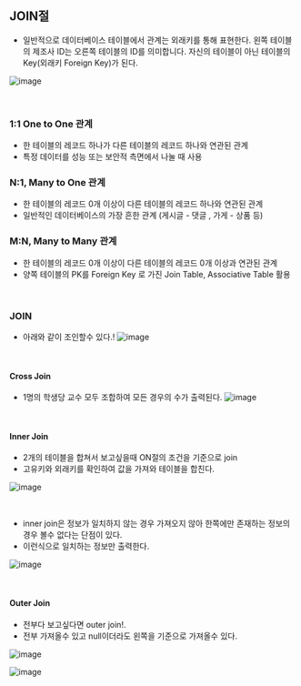 
##  JOIN절
- 일반적으로 데이터베이스 테이블에서 관계는 외래키를 통해 표현한다.
 왼쪽 테이블의 제조사 ID는 오른쪽 테이블의 ID를 의미합니다. 자신의 테이블이 아닌 테이블의 Key(외래키 Foreign Key)가 된다.

![image](https://github.com/MarkZiRo/spring-project/assets/37473857/5bb8424c-a016-4a2d-bc41-ceb81cf15b9a)

<br>

### 1:1 One to One 관계
- 한 테이블의 레코드 하나가 다른 테이블의 레코드 하나와 연관된 관계
- 특정 데이터를 성능 또는 보안적 측면에서 나눌 때 사용

### N:1, Many to One 관계
- 한 테이블의 레코드 0개 이상이 다른 테이블의 레코드 하나와 연관된 관계
- 일반적인 데이터베이스의 가장 흔한 관계 (게시글 - 댓글 , 가게 - 상품 등)

### M:N, Many to Many 관계
- 한 테이블의 레코드 0개 이상이 다른 테이블의 레코드 0개 이상과 연관된 관계
- 양쪽 테이블의 PK를 Foreign Key 로 가진 Join Table, Associative Table 활용


<br>

### JOIN

- 아래와 같이 조인할수 있다.!
![image](https://github.com/MarkZiRo/spring-project/assets/37473857/0cf57e66-75c3-4e4e-be4c-89e64997022d)

<br>

#### Cross Join
- 1명의 학생당 교수 모두 조합하여 모든 경우의 수가 출력된다.
![image](https://github.com/MarkZiRo/spring-project/assets/37473857/0ec664f4-9050-4d1f-9c9a-ee8d6f265e06)


<br>


#### Inner Join
- 2개의 테이블을 합쳐서 보고싶을때 ON절의 조건을 기준으로 join
- 고유키와 외래키를 확인하여 값을 가져와 테이블을 합친다.
  
 ![image](https://github.com/MarkZiRo/spring-project/assets/37473857/62ab8d34-85a8-4cb4-bb16-9a83e9d8250c)

<br>

- inner join은 정보가 일치하지 않는 경우 가져오지 않아 한쪽에만 존재하는 정보의 경우 볼수 없다는 단점이 있다.
- 이런식으로 일치하는 정보만 출력한다.
  
![image](https://github.com/MarkZiRo/spring-project/assets/37473857/d72a1dbe-bc50-4902-9307-436ce36ad875)


<br>


#### Outer Join
- 전부다 보고싶다면 outer join!.
- 전부 가져올수 있고 null이더라도 왼쪽을 기준으로 가져올수 있다.

![image](https://github.com/MarkZiRo/spring-project/assets/37473857/84593721-febb-4de3-884c-96411cfe63c4)

![image](https://github.com/MarkZiRo/spring-project/assets/37473857/c67047aa-6141-43fd-b38f-404571e50036)


<br>



